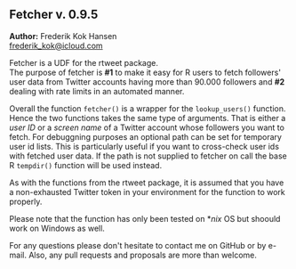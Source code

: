 ## Fetcher v. 0.9.5

**Author:** Frederik Kok Hansen  
frederik_kok@icloud.com

Fetcher is a UDF for the rtweet package.  
The purpose of fetcher is **#1** to make it easy for R users to fetch followers' user data from Twitter accounts having more than 90.000 followers and **#2** dealing with rate limits in an automated manner.


Overall the function `fetcher()` is a wrapper for the `lookup_users()` function. Hence the two functions takes the same type of arguments. That is either a *user ID* or a *screen name* of a Twitter account whose followers you want to fetch. For debuggning purposes an optional path can be set for temporary user id lists. This is particularly useful if you want to cross-check user ids with fetched user data. If the path is not supplied to fetcher on call the base R `tempdir()` function will be used instead.

As with the functions from the rtweet package, it is assumed that you have a non-exhausted Twitter token in your environment for the function to work properly. 

Please note that the function has only been tested on **nix* OS but shoould work on Windows as well.

For any questions please don't hesitate to contact me on GitHub or by e-mail. Also, any pull requests and proposals are more than welcome.
